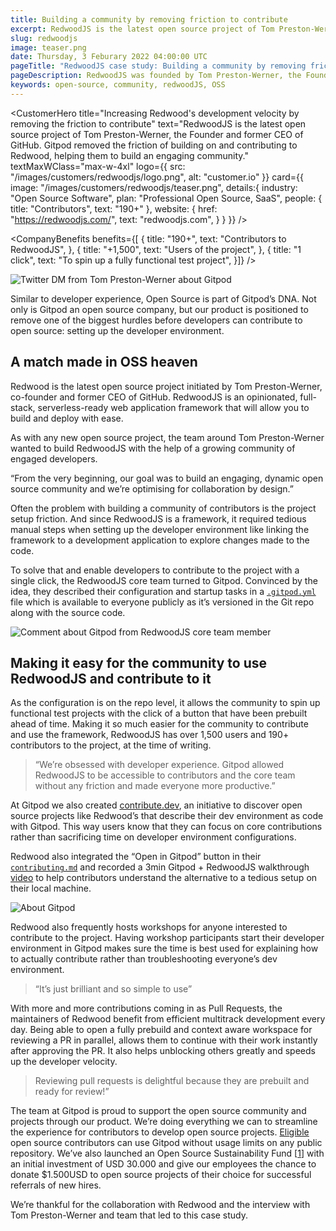 ```yaml
---
title: Building a community by removing friction to contribute
excerpt: RedwoodJS is the latest open source project of Tom Preston-Werner, the Founder and former CEO of GitHub. Gitpod removed the friction of building on and contributing to Redwood, helping to build an engaging community.
slug: redwoodjs
image: teaser.png
date: Thursday, 3 Feburary 2022 04:00:00 UTC
pageTitle: "RedwoodJS case study: Building a community by removing friction"
pageDescription: RedwoodJS was founded by Tom Preston-Werner, the Founder and former CEO of GitHub. Gitpod removed the friction of contributing to RedwoodJS, growing the community.
keywords: open-source, community, redwoodJS, OSS
---
```


<script lang="ts" context="module">
  export const prerender = true;
</script>

<script lang="ts">
	import CustomerHero from "$lib/components/customers/customer-hero.svelte";
	import CompanyBenefits from "$lib/components/customers/company-benefits.svelte";
	import Section from "$lib/components/section.svelte";
	import Story from "$lib/components/customers/story.svelte";
	import Quote from "$lib/components/quote.svelte";
</script>

<CustomerHero
title="Increasing Redwood's development velocity by removing the friction to&nbsp;contribute"
text="RedwoodJS is the latest open source project of Tom Preston-Werner, the Founder and former CEO of GitHub. Gitpod removed the friction of building on and contributing to Redwood, helping them to build an engaging community."
textMaxWClass="max-w-4xl"
logo={{
		src: "/images/customers/redwoodjs/logo.png",
		alt: "customer.io"
	}}
card={{
		image: "/images/customers/redwoodjs/teaser.png",
		details:{
			industry: "Open Source Software",
			plan: "Professional Open Source, SaaS",
			people: {
				title: "Contributors",
				text: "190+"
			},
			website: {
				href: "https://redwoodjs.com/",
				text: "redwoodjs.com",
			}
		}
	}}
/>

<CompanyBenefits
benefits={[
{
title: "190+",
text: "Contributors to RedwoodJS",
},
{
title: "+1,500",
text: "Users of the project",
},
{
title: "1 click",
text: "To spin up a fully functional test project",
}]}
/>

<Section>
	<Quote 
		quote="Gitpod totally changed the development velocity for RedwoodJS—it removed any issues related to configurations of dev environments and made it incredibly easy to contribute."
		author={{
			name: "Tom Preston-Werner",
			jobTitle: "Founder of GitHub & Redwood, former CEO of GitHub",
		}}
	/>
</Section>

<Story bannerImg="/images/customers/redwoodjs/banner.png" text="How Gitpod increases Redwood’s development velocity by removing the friction to contribute (and how we got to talk to the GitHub founder and former CEO)">

<img src="/images/customers/redwoodjs/twitter-chat.jpg" alt="Twitter DM from Tom Preston-Werner about Gitpod" class="rounded-t-2xl"/>

Similar to developer experience, Open Source is part of Gitpod’s DNA. Not only is Gitpod an open source company, but our product is positioned to remove one of the biggest hurdles before developers can contribute to open source: setting up the developer environment.

## A match made in OSS heaven

Redwood is the latest open source project initiated by Tom Preston-Werner, co-founder and former CEO of GitHub. RedwoodJS is an opinionated, full-stack, serverless-ready web application framework that will allow you to build and deploy with ease.

As with any new open source project, the team around Tom Preston-Werner wanted to build RedwoodJS with the help of a growing community of engaged developers.

“From the very beginning, our goal was to build an engaging, dynamic open source community and we’re optimising for collaboration by design.”

Often the problem with building a community of contributors is the project setup friction. And since RedwoodJS is a framework, it required tedious manual steps when setting up the developer environment like linking the framework to a development application to explore changes made to the code.

To solve that and enable developers to contribute to the project with a single click, the RedwoodJS core team turned to Gitpod. Convinced by the idea, they described their configuration and startup tasks in a <code>[.gitpod.yml](https://github.com/redwoodjs/redwood/blob/main/.gitpod.yml)</code> file which is available to everyone publicly as it’s versioned in the Git repo along with the source code.

<img src="/images/customers/redwoodjs/comment.png" alt="Comment about Gitpod from RedwoodJS core team member" class="rounded-t-2xl md:max-w-md mx-auto" />

## Making it easy for the community to use RedwoodJS and contribute to it

As the configuration is on the repo level, it allows the community to spin up functional test projects with the click of a button that have been prebuilt ahead of time. Making it so much easier for the community to contribute and use the framework, RedwoodJS has over 1,500 users and 190+ contributors to the project, at the time of writing.

> “We’re obsessed with developer experience. Gitpod allowed RedwoodJS to be accessible to contributors and the core team without any friction and made everyone more productive.”

At Gitpod we also created [contribute.dev](https://contribute.dev/), an initiative to discover open source projects like Redwood’s that describe their dev environment as code with Gitpod. This way users know that they can focus on core contributions rather than sacrificing time on developer environment configurations.

Redwood also integrated the “Open in Gitpod” button in their <code>[contributing.md](https://github.com/redwoodjs/redwood/blob/main/CONTRIBUTING.md#browser-based-development-setup)</code> and recorded a 3min Gitpod + RedwoodJS walkthrough [video](https://www.youtube.com/watch?v=_kMuTW3x--s) to help contributors understand the alternative to a tedious setup on their local machine.

<img src="/images/customers/redwoodjs/about-gitpod.png" alt="About Gitpod" class="rounded-t-2xl" />

Redwood also frequently hosts workshops for anyone interested to contribute to the project. Having workshop participants start their developer environment in Gitpod makes sure the time is best used for explaining how to actually contribute rather than troubleshooting everyone’s dev environment.

> “It’s just brilliant and so simple to use”

With more and more contributions coming in as Pull Requests, the maintainers of Redwood benefit from efficient multitrack development every day. Being able to open a fully prebuild and context aware workspace for reviewing a PR in parallel, allows them to continue with their work instantly after approving the PR. It also helps unblocking others greatly and speeds up the developer velocity.

> Reviewing pull requests is delightful because they are prebuilt and ready for review!”

The team at Gitpod is proud to support the open source community and projects through our product. We’re doing everything we can to streamline the experience for contributors to develop open source projects. [Eligible](/docs/professional-open-source) open source contributors can use Gitpod without usage limits on any public repository. We’ve also launched an Open Source Sustainability Fund [[1](/blog/gitpod-open-source-sustainability-fund)] with an initial investment of USD 30.000 and give our employees the chance to donate $1.500USD to open source projects of their choice for successful referrals of new hires.

We’re thankful for the collaboration with Redwood and the interview with Tom Preston-Werner and team that led to this case study.

</Story>
